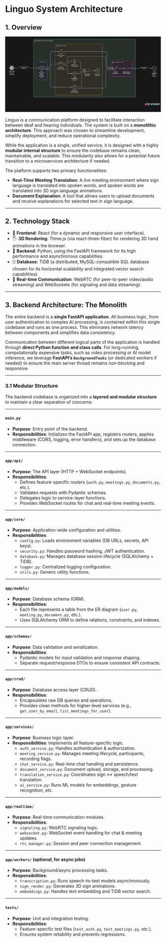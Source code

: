 # Linguo System Architecture

## 1. Overview
![Linguo Architecture Diagram](../assets/architecture1.svg)

Linguo is a communication platform designed to facilitate interaction between deaf and hearing individuals. The system is built on a **monolithic architecture**. This approach was chosen to streamline development, simplify deployment, and reduce operational complexity.

While the application is a single, unified service, it is designed with a highly **modular internal structure** to ensure the codebase remains clean, maintainable, and scalable. This modularity also allows for a potential future transition to a microservices architecture if needed.

The platform supports two primary functionalities:

- **Real-Time Meeting Translation**: A live meeting environment where sign language is translated into spoken words, and spoken words are translated into 3D sign language animations.  
- **Document Explanation**: A tool that allows users to upload documents and receive explanations for selected text in sign language.  

---

## 2. Technology Stack
- 🎨 **Frontend**: React (for a dynamic and responsive user interface).  
- 🖐️ **3D Rendering**: Three.js (via react-three-fiber) for rendering 3D hand animations in the browser.  
- 🐍 **Backend**: Python, using the FastAPI framework for its high performance and asynchronous capabilities.  
- 🗄️ **Database**: TiDB (a distributed, MySQL-compatible SQL database chosen for its horizontal scalability and integrated vector search capabilities).  
- 📡 **Real-time Communication**: WebRTC (for peer-to-peer video/audio streaming) and WebSockets (for signaling and data streaming).  

---

## 3. Backend Architecture: The Monolith
The entire backend is a **single FastAPI application**. All business logic, from user authentication to complex AI processing, is contained within this single codebase and runs as one process. This eliminates network latency between components and simplifies data consistency.

Communication between different logical parts of the application is handled through **direct Python function and class calls**. For long-running, computationally expensive tasks, such as video processing or AI model inference, we leverage **FastAPI’s `BackgroundTasks`** (or dedicated workers if needed) to ensure the main server thread remains non-blocking and responsive.

---

### 3.1 Modular Structure

The backend codebase is organized into a **layered and modular structure** to maintain a clear separation of concerns:

---

#### `main.py`
- **Purpose**: Entry point of the backend.  
- **Responsibilities**: Initializes the FastAPI app, registers routers, applies middleware (CORS, logging, error handlers), and sets up the database connection.  

---

#### `app/api/`
- **Purpose**: The API layer (HTTP + WebSocket endpoints).  
- **Responsibilities**:  
  - Defines feature-specific routers (`auth.py`, `meetings.py`, `documents.py`, etc.).  
  - Validates requests with Pydantic schemas.  
  - Delegates logic to service-layer functions.  
  - Provides WebSocket routes for chat and real-time meeting events.  

---

#### `app/core/`
- **Purpose**: Application-wide configuration and utilities.  
- **Responsibilities**:  
  - `config.py`: Loads environment variables (DB URLs, secrets, API keys).  
  - `security.py`: Handles password hashing, JWT authentication.  
  - `database.py`: Manages database session lifecycle (SQLAlchemy + TiDB).  
  - `logger.py`: Centralized logging configuration.  
  - `utils.py`: Generic utility functions.  

---

#### `app/models/`
- **Purpose**: Database schema (ORM).  
- **Responsibilities**:  
  - Each file represents a table from the ER diagram (`user.py`, `meeting.py`, `document.py`, etc.).  
  - Uses SQLAlchemy ORM to define relations, constraints, and indexes.  

---

#### `app/schemas/`
- **Purpose**: Data validation and serialization.  
- **Responsibilities**:  
  - Pydantic models for input validation and response shaping.  
  - Separate request/response DTOs to ensure consistent API contracts.  

---

#### `app/crud/`
- **Purpose**: Database access layer (CRUD).  
- **Responsibilities**:  
  - Encapsulates raw DB queries and operations.  
  - Provides clean methods for higher-level services (e.g., `get_user_by_email`, `list_meetings_for_user`).  

---

#### `app/services/`
- **Purpose**: Business logic layer.  
- **Responsibilities**: Implements all feature-specific logic.  
  - `auth_service.py`: Handles authentication & authorization.  
  - `meeting_service.py`: Manages meeting lifecycle, participants, recording flags.  
  - `chat_service.py`: Real-time chat handling and persistence.  
  - `document_service.py`: Document upload, storage, and processing.  
  - `translation_service.py`: Coordinates sign ↔ speech/text translation.  
  - `ai_service.py`: Runs ML models for embeddings, gesture recognition, etc.  

---

#### `app/realtime/`
- **Purpose**: Real-time communication modules.  
- **Responsibilities**:  
  - `signaling.py`: WebRTC signaling logic.  
  - `websocket.py`: WebSocket event handling for chat & meeting updates.  
  - `rtc_manager.py`: Session and peer connection management.  

---

#### `app/workers/` (optional, for async jobs)
- **Purpose**: Background/async processing tasks.  
- **Responsibilities**:  
  - `transcription.py`: Runs speech-to-text models asynchronously.  
  - `sign_render.py`: Generates 3D sign animations.  
  - `embeddings.py`: Handles text embedding and TiDB vector search.  

---

#### `tests/`
- **Purpose**: Unit and integration testing.  
- **Responsibilities**:  
  - Feature-specific test files (`test_auth.py`, `test_meetings.py`, etc.).  
  - Ensures system reliability and prevents regressions.  
